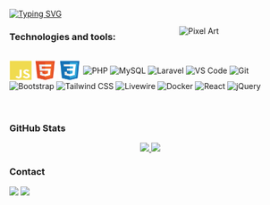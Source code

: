 [![Typing SVG](https://readme-typing-svg.herokuapp.com?font=Fira+Code&pause=1000&width=435&lines=Hi+everyone!+I'm+Uriel+Torres;Back+End+Developer)](https://git.io/typing-svg)

<img src="https://media.tenor.com/OEAjabUzGKEAAAAi/microsoft-computer.gif" alt="Pixel Art" align="right" width="200">

### Technologies and tools:

<div style="display: inline_block"><br>
  <img align="center" alt="JavaScript" height="35" width="40" src="https://raw.githubusercontent.com/devicons/devicon/master/icons/javascript/javascript-plain.svg">
  <img align="center" alt="HTML" height="35" width="40" src="https://raw.githubusercontent.com/devicons/devicon/master/icons/html5/html5-original.svg">
  <img align="center" alt="CSS" height="35" width="40" src="https://raw.githubusercontent.com/devicons/devicon/master/icons/css3/css3-original.svg">
  <img align="center" alt="PHP" height="35" width="40" src="https://cdn.jsdelivr.net/gh/devicons/devicon@latest/icons/php/php-original.svg">
  <img align="center" alt="MySQL" height="35" width="40" src="https://cdn.jsdelivr.net/gh/devicons/devicon@latest/icons/mysql/mysql-original.svg">       
  <img align="center" alt="Laravel" height="35" width="40" src="https://cdn.jsdelivr.net/gh/devicons/devicon@latest/icons/laravel/laravel-original.svg">
  <img align="center" alt="VS Code" height="35" width="40" src="https://cdn.jsdelivr.net/gh/devicons/devicon/icons/vscode/vscode-original.svg">
  <img align="center" alt="Git" height="35" width="40" src="https://cdn.jsdelivr.net/gh/devicons/devicon/icons/git/git-original.svg">
  <img align="center" alt="Bootstrap" height="35" width="40" src="https://cdn.jsdelivr.net/gh/devicons/devicon@latest/icons/bootstrap/bootstrap-original.svg">
  <img align="center" alt="Tailwind CSS" height="35" width="40" src="https://cdn.jsdelivr.net/gh/devicons/devicon@latest/icons/tailwindcss/tailwindcss-original.svg">
  <img align="center" alt="Livewire" height="35" width="40" src="https://cdn.jsdelivr.net/gh/devicons/devicon@latest/icons/livewire/livewire-original.svg">
  <img align="center" alt="Docker" height="35" width="40" src="https://cdn.jsdelivr.net/gh/devicons/devicon@latest/icons/docker/docker-original.svg">
  <img align="center" alt="React" height="35" width="40" src="https://cdn.jsdelivr.net/gh/devicons/devicon@latest/icons/react/react-original.svg">
  <img align="center" alt="jQuery " height="35" width="40" src="https://cdn.jsdelivr.net/gh/devicons/devicon@latest/icons/jquery/jquery-original.svg">
</div><br><br>

### GitHub Stats

<div align="center" style="display: flex; justify-content: center;">
  <a href="https://github.com/urieltorres-dev">
    <img height="195px" src="https://github-readme-stats.vercel.app/api?username=urieltorres-dev&show_icons=true&theme=one_dark_pro&include_all_commits=true&count_private=true"/>
    <img height="195px" src="https://github-readme-stats.vercel.app/api/top-langs/?username=urieltorres-dev&layout=compact&langs_count=7&theme=one_dark_pro"/>
  </a>
</div>
    
### Contact

<div> 
  <a href="https://www.linkedin.com/in/urieltorres-dev" target="_blank"><img src="https://img.shields.io/badge/-LinkedIn-%230077B5?style=for-the-badge&logo=linkedin&logoColor=white" target="_blank"></a> 
  <a href="mailto:urieltorres.dev@gmail.com"><img src="https://img.shields.io/badge/-Gmail-%23333?style=for-the-badge&logo=gmail&logoColor=white" target="_blank"></a>
</div>
